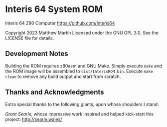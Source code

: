 # Interis 64 System ROM

Interis 64 Z80 Computer
https://github.com/Interis64

Copyright 2023 Matthew Martin
Licensed under the GNU GPL 3.0. See the LICENSE file for details.

## Development Notes

Building the ROM requires z80asm and GNU Make.
Simply execute `make` and the ROM image will be assembled to `dist/InterisROM.bin`.
Execute `make clean` to remove any build output and start from scratch.

## Thanks and Acknowledgments

Extra special thanks to the following giants, upon whose shoulders I stand:

*Grant Searle,* whose impressive work inspired and helped kick-start this project:
http://searle.wales/
